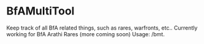 # BfAMultiTool
Keep track of all BfA related things, such as rares, warfronts, etc.. Currently working for BfA Arathi Rares (more coming soon) Usage: /bmt.
